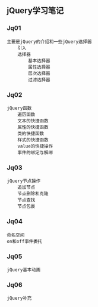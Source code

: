 ## jQuery学习笔记

### Jq01

	主要是jQuery的介绍和一些jQuery选择器
		引入
		选择器
			基本选择器
			属性选择器
			层次选择器
			过滤选择器

### Jq02

	jQuery函数
		遍历函数
		文本的快捷函数
		属性的快捷函数
		类的快捷函数
		样式的快捷函数
		value的快捷操作
		事件的绑定与解绑

### Jq03

	jQuery节点操作
		追加节点
		节点删除和克隆
		节点查找
		节点包裹

### Jq04

	命名空间
	on和off事件委托

### Jq05

	jQuery基本动画

### Jq06

	jQuery补充


